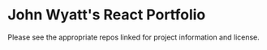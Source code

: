# John Wyatt's React Portfolio

Please see the appropriate repos linked for project information and license.
